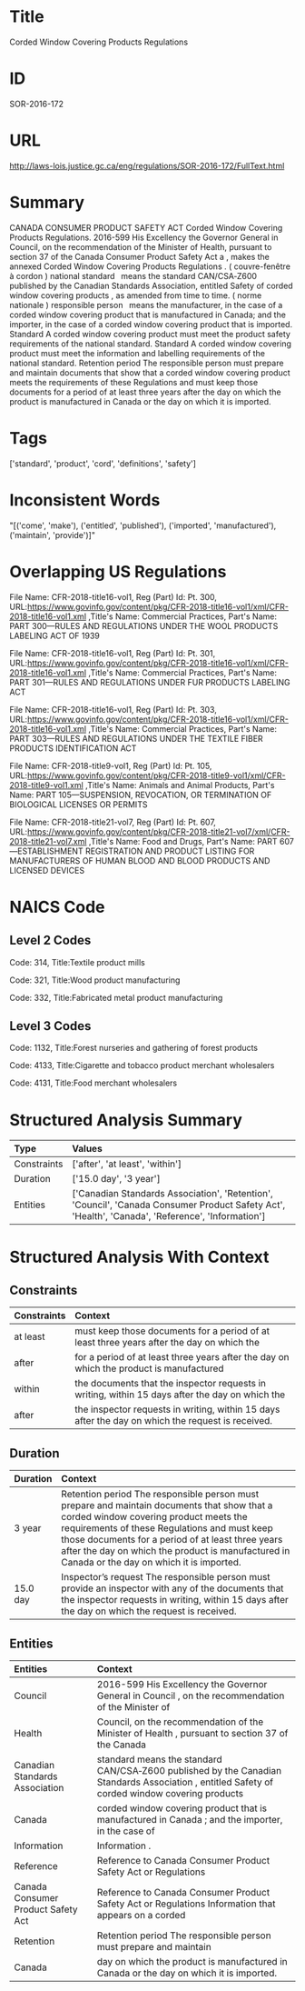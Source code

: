 # Title
Corded Window Covering Products Regulations


# ID
SOR-2016-172

# URL
http://laws-lois.justice.gc.ca/eng/regulations/SOR-2016-172/FullText.html


# Summary
CANADA CONSUMER PRODUCT SAFETY ACT Corded Window Covering Products Regulations.
2016-599 His Excellency the Governor General in Council, on the recommendation of the Minister of Health, pursuant to section 37 of the  Canada Consumer Product Safety Act a , makes the annexed  Corded Window Covering Products Regulations .
( couvre-fenêtre à cordon ) national standard  means the standard CAN/CSA‑Z600 published by the Canadian Standards Association, entitled  Safety of corded window covering products , as amended from time to time.
( norme nationale ) responsible person  means the manufacturer, in the case of a corded window covering product that is manufactured in Canada; and the importer, in the case of a corded window covering product that is imported.
Standard A corded window covering product must meet the product safety requirements of the national standard.
Standard A corded window covering product must meet the information and labelling requirements of the national standard.
Retention period The responsible person must prepare and maintain documents that show that a corded window covering product meets the requirements of these Regulations and must keep those documents for a period of at least three years after the day on which the product is manufactured in Canada or the day on which it is imported.


# Tags
['standard', 'product', 'cord', 'definitions', 'safety']


# Inconsistent Words
"[('come', 'make'), ('entitled', 'published'), ('imported', 'manufactured'), ('maintain', 'provide')]"


# Overlapping US Regulations
File Name: CFR-2018-title16-vol1, Reg (Part) Id: Pt. 300, URL:https://www.govinfo.gov/content/pkg/CFR-2018-title16-vol1/xml/CFR-2018-title16-vol1.xml
,Title's Name: Commercial Practices, Part's Name: PART 300—RULES AND REGULATIONS UNDER THE WOOL PRODUCTS LABELING ACT OF 1939

File Name: CFR-2018-title16-vol1, Reg (Part) Id: Pt. 301, URL:https://www.govinfo.gov/content/pkg/CFR-2018-title16-vol1/xml/CFR-2018-title16-vol1.xml
,Title's Name: Commercial Practices, Part's Name: PART 301—RULES AND REGULATIONS UNDER FUR PRODUCTS LABELING ACT

File Name: CFR-2018-title16-vol1, Reg (Part) Id: Pt. 303, URL:https://www.govinfo.gov/content/pkg/CFR-2018-title16-vol1/xml/CFR-2018-title16-vol1.xml
,Title's Name: Commercial Practices, Part's Name: PART 303—RULES AND REGULATIONS UNDER THE TEXTILE FIBER PRODUCTS IDENTIFICATION ACT

File Name: CFR-2018-title9-vol1, Reg (Part) Id: Pt. 105, URL:https://www.govinfo.gov/content/pkg/CFR-2018-title9-vol1/xml/CFR-2018-title9-vol1.xml
,Title's Name: Animals and Animal Products, Part's Name: PART 105—SUSPENSION, REVOCATION, OR TERMINATION OF BIOLOGICAL LICENSES OR PERMITS

File Name: CFR-2018-title21-vol7, Reg (Part) Id: Pt. 607, URL:https://www.govinfo.gov/content/pkg/CFR-2018-title21-vol7/xml/CFR-2018-title21-vol7.xml
,Title's Name: Food and Drugs, Part's Name: PART 607—ESTABLISHMENT REGISTRATION AND PRODUCT LISTING FOR MANUFACTURERS OF HUMAN BLOOD AND BLOOD PRODUCTS AND LICENSED DEVICES




# NAICS Code
## Level 2 Codes
Code: 314, Title:Textile product mills

Code: 321, Title:Wood product manufacturing

Code: 332, Title:Fabricated metal product manufacturing




## Level 3 Codes
Code: 1132, Title:Forest nurseries and gathering of forest products

Code: 4133, Title:Cigarette and tobacco product merchant wholesalers

Code: 4131, Title:Food merchant wholesalers







# Structured Analysis Summary
| Type        | Values                                                                                                                                           |
|:------------|:-------------------------------------------------------------------------------------------------------------------------------------------------|
| Constraints | ['after', 'at least', 'within']                                                                                                                  |
| Duration    | ['15.0 day', '3 year']                                                                                                                           |
| Entities    | ['Canadian Standards Association', 'Retention', 'Council', 'Canada Consumer Product Safety Act', 'Health', 'Canada', 'Reference', 'Information'] |


# Structured Analysis With Context
 


## Constraints
| Constraints   | Context                                                                                            |
|:--------------|:---------------------------------------------------------------------------------------------------|
| at least      | must keep those documents for a period of at least three years after the day on which the          |
| after         | for a period of at least three years after the day on which the product is manufactured            |
| within        | the documents that the inspector requests in writing, within 15 days after the day on which the    |
| after         | the inspector requests in writing, within 15 days after  the day on which the request is received. |


## Duration
| Duration   | Context                                                                                                                                                                                                                                                                                                                                     |
|:-----------|:--------------------------------------------------------------------------------------------------------------------------------------------------------------------------------------------------------------------------------------------------------------------------------------------------------------------------------------------|
| 3 year     | Retention period The responsible person must prepare and maintain documents that show that a corded window covering product meets the requirements of these Regulations and must keep those documents for a period of at least three years after the day on which the product is manufactured in Canada or the day on which it is imported. |
| 15.0 day   | Inspector’s request The responsible person must provide an inspector with any of the documents that the inspector requests in writing, within 15 days after the day on which the request is received.                                                                                                                                       |


## Entities
| Entities                           | Context                                                                                                                                       |
|:-----------------------------------|:----------------------------------------------------------------------------------------------------------------------------------------------|
| Council                            | 2016-599 His Excellency the Governor General in  Council , on the recommendation of the Minister of                                           |
| Health                             | Council, on the recommendation of the Minister of Health , pursuant to section 37 of the Canada                                               |
| Canadian Standards Association     | standard means the standard CAN/CSA‑Z600 published by the Canadian Standards Association , entitled Safety of corded window covering products |
| Canada                             | corded window covering product that is manufactured in Canada ; and the importer, in the case of                                              |
| Information                        | Information .                                                                                                                                 |
| Reference                          | Reference to Canada Consumer Product Safety Act or Regulations                                                                                |
| Canada Consumer Product Safety Act | Reference to   Canada Consumer Product Safety Act or Regulations Information that appears on a corded                                         |
| Retention                          | Retention period The responsible person must prepare and maintain                                                                             |
| Canada                             | day on which the product is manufactured in Canada  or the day on which it is imported.                                                       |


